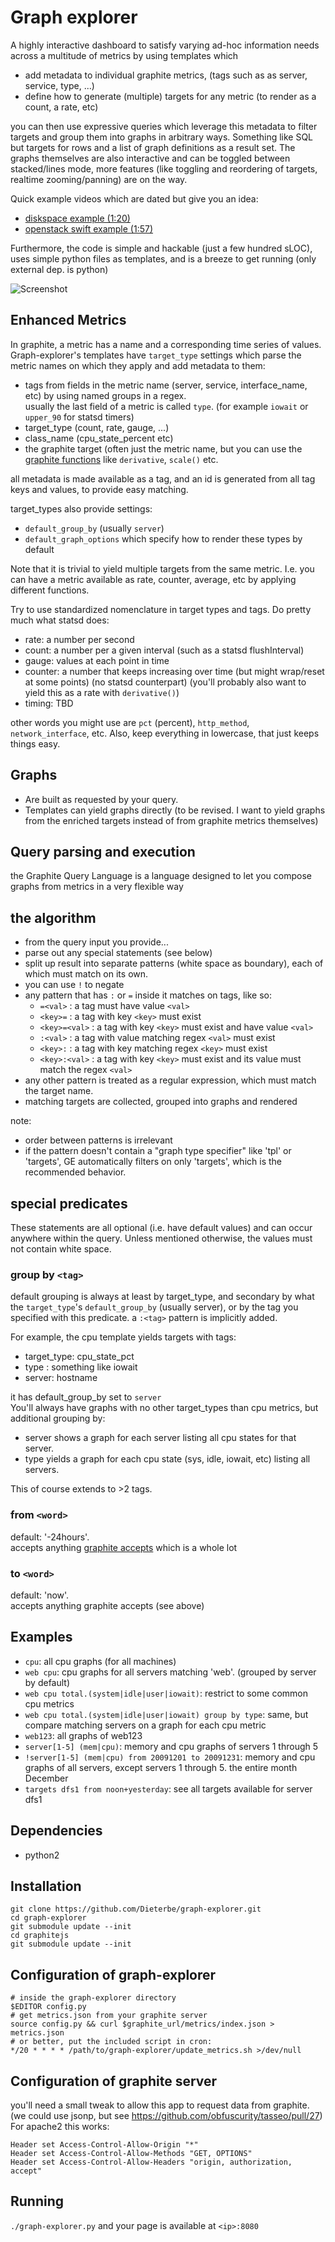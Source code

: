 # Graph explorer

A highly interactive dashboard to satisfy varying ad-hoc information needs across a multitude of metrics by using templates which

* add metadata to individual graphite metrics, (tags such as as server, service, type, ...)
* define how to generate (multiple) targets for any metric (to render as a count, a rate, etc)

you can then use expressive queries which leverage this metadata to filter targets and group them into graphs in arbitrary ways.
Something like SQL but targets for rows and a list of graph definitions as a result set.
The graphs themselves are also interactive and can be toggled between stacked/lines mode, more features (like toggling and reordering of targets, realtime zooming/panning) are on the way.

Quick example videos which are dated but give you an idea:

* [diskspace example (1:20)](https://vimeo.com/54906914)
* [openstack swift example (1:57)](https://vimeo.com/54912886)

Furthermore, the code is simple and hackable (just a few hundred sLOC), uses simple python files as templates, and is a breeze to get running (only external dep. is python)

![Screenshot](https://raw.github.com/Dieterbe/graph-explorer/master/screenshot.png)

## Enhanced Metrics

In graphite, a metric has a name and a corresponding time series of values.
Graph-explorer's templates have `target_type` settings which parse the metric names on which they apply and add metadata to them:

* tags from fields in the metric name (server, service, interface_name, etc) by using named groups in a regex.  
  usually the last field of a metric is called `type`.  (for example `iowait` or `upper_90` for statsd timers)
* target_type (count, rate, gauge, ...)
* class_name (cpu_state_percent etc)
* the graphite target (often just the metric name, but you can use the [graphite functions](http://graphite.readthedocs.org/en/1.0/functions.html) like `derivative`, `scale()` etc.

all metadata is made available as a tag, and an id is generated from all tag keys and values, to provide easy matching.

target_types also provide settings:

* `default_group_by` (usually `server`)
* `default_graph_options` which specify how to render these types by default

Note that it is trivial to yield multiple targets from the same metric.  I.e. you can have a metric available as rate, counter, average, etc by applying different functions.

Try to use standardized nomenclature in target types and tags.  Do pretty much what statsd does:

* rate: a number per second
* count: a number per a given interval (such as a statsd flushInterval)
* gauge: values at each point in time
* counter: a number that keeps increasing over time (but might wrap/reset at some points) (no statsd counterpart) (you'll probably also want to yield this as a rate with `derivative()`)
* timing: TBD

other words you might use are `pct` (percent), `http_method`, `network_interface`, etc.  Also, keep everything in lowercase, that just keeps things easy.

## Graphs

* Are built as requested by your query.
* Templates can yield graphs directly (to be revised.  I want to yield graphs from the enriched targets instead of from graphite metrics themselves)


## Query parsing and execution

the Graphite Query Language is a language designed to let you compose graphs from metrics in a very flexible way

## the algorithm

* from the query input you provide...
* parse out any special statements (see below)
* split up result into separate patterns (white space as boundary), each of which must match on its own.
* you can use `!` to negate
* any pattern that has `:` or `=` inside it matches on tags, like so:
  * `=<val>`      : a tag must have value `<val>`
  * `<key>=`      : a tag with key `<key>` must exist
  * `<key>=<val>` : a tag with key `<key>` must exist and have value `<val>`
  * `:<val>`      : a tag with value matching regex `<val>` must exist
  * `<key>:`      : a tag with key matching regex `<key>` must exist
  * `<key>:<val>` : a tag with key `<key>` must exist and its value must match the regex `<val>`
* any other pattern is treated as a regular expression, which must match the target name.
* matching targets are collected, grouped into graphs and rendered

note:

* order between patterns is irrelevant
* if the pattern doesn't contain a "graph type specifier" like 'tpl' or 'targets', GE automatically filters on only 'targets', which is the recommended behavior.

## special predicates

These statements are all optional (i.e. have default values) and can occur anywhere within the query.
Unless mentioned otherwise, the values must not contain white space.

### group by `<tag>`

default grouping is always at least by target_type, and secondary by what the `target_type`'s `default_group_by` (usually server), or by the tag you specified with this predicate.
a `:<tag>` pattern is implicitly added.

For example, the cpu template yields targets with tags:

* target_type: cpu_state_pct
* type : something like iowait
* server: hostname

it has default_group_by set to `server`  
You'll always have graphs with no other target_types than cpu metrics,
but additional grouping by:

* server shows a graph for each server listing all cpu states for that server.
* type yields a graph for each cpu state (sys, idle, iowait, etc) listing all servers.

This of course extends to >2 tags.

### from `<word>`

default: '-24hours'.  
accepts anything [graphite accepts](http://graphite.readthedocs.org/en/1.0/url-api.html#from-until) which is a whole lot

### to `<word>`

default: 'now'.  
accepts anything graphite accepts (see above)

## Examples

* `cpu`: all cpu graphs (for all machines)
* `web cpu`: cpu graphs for all servers matching 'web'. (grouped by server by default)
* `web cpu total.(system|idle|user|iowait)`: restrict to some common cpu metrics
* `web cpu total.(system|idle|user|iowait) group by type`: same, but compare matching servers on a graph for each cpu metric
* `web123`: all graphs of web123
* `server[1-5] (mem|cpu)`: memory and cpu graphs of servers 1 through 5
* `!server[1-5] (mem|cpu) from 20091201 to 20091231`: memory and cpu graphs of all servers, except servers 1 through 5. the entire month December
* `targets dfs1 from noon+yesterday`: see all targets available for server dfs1

## Dependencies

* python2

## Installation

```
git clone https://github.com/Dieterbe/graph-explorer.git
cd graph-explorer
git submodule update --init
cd graphitejs
git submodule update --init
```

## Configuration of graph-explorer

```
# inside the graph-explorer directory
$EDITOR config.py
# get metrics.json from your graphite server
source config.py && curl $graphite_url/metrics/index.json > metrics.json
# or better, put the included script in cron:
*/20 * * * * /path/to/graph-explorer/update_metrics.sh >/dev/null
```

## Configuration of graphite server

you'll need a small tweak to allow this app to request data from graphite. (we could use jsonp, but see https://github.com/obfuscurity/tasseo/pull/27)
For apache2 this works:

    Header set Access-Control-Allow-Origin "*"
    Header set Access-Control-Allow-Methods "GET, OPTIONS"
    Header set Access-Control-Allow-Headers "origin, authorization, accept"

## Running

`./graph-explorer.py` and your page is available at `<ip>:8080`

